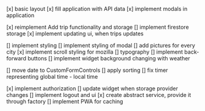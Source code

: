 [x] basic layout
[x] fill application with API data
[x] implement modals in application

[x] reimplement Add trip functionality and storage
[] implement firestore storage
[x] implement updating ui, when trips updates

[] implement styling
[] implement styling of modal
[] add pictures for every city
[x] implement scroll styling for mozilla
[] typography
[] implement back-forward buttons
[] implement widget background changing with weather

[] move date to CustomFormControls
[] apply sorting
[] fix timer representing global time - local time

[x] implement authorization
[] update widget when storage provider changes
[] implement logout and ui
[x] create abstract service, provide it through factory
[] implement PWA for caching
